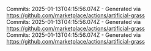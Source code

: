 Commits: 2025-01-13T04:15:56.074Z - Generated via https://github.com/marketplace/actions/artificial-grass
<br>
Commits: 2025-01-13T04:15:56.074Z - Generated via https://github.com/marketplace/actions/artificial-grass
<br>
Commits: 2025-01-13T04:15:56.074Z - Generated via https://github.com/marketplace/actions/artificial-grass
<br>
